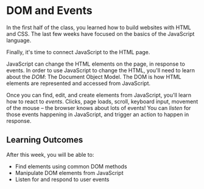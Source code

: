 # DOM and Events

In the first half of the class, you learned how to build websites with HTML and CSS. The last few weeks have focused on the basics of the JavaScript language.

Finally, it's time to connect JavaScript to the HTML page.

JavaScript can change the HTML elements on the page, in response to events. In order to use JavaScript to change the HTML, you'll need to learn about the _DOM_: The Document Object Model. The DOM is how HTML elements are represented and accessed from JavaScript.

Once you can find, edit, and create elements from JavaScript, you'll learn how to react to _events_. Clicks, page loads, scroll, keyboard input, movement of the mouse – the browser knows about lots of events! You can _listen_ for those events happening in JavaScript, and trigger an action to happen in response.

## Learning Outcomes

After this week, you will be able to:

- Find elements using common DOM methods
- Manipulate DOM elements from JavaScript
- Listen for and respond to user events

